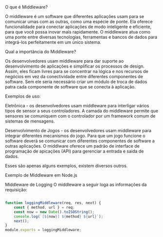 O que é Middleware?

O middleware é um software que diferentes aplicações usam para se comunicar umas com as outras, como uma espécie de ponte. Ela oferece funcionalidade para conectar aplicações de modo inteligente e eficiente, para que você possa inovar mais rapidamente. O middleware atua como uma ponte entre diversas tecnologias, ferramentas e bancos de dados para integrá-los perfeitamente em um único sistema.

Qual a importância do Middleware?

Os desenvolvedores usam middleware para dar suporte ao desenvolvimento de aplicações e simplificar os processos de design. Assim, eles ficam livres para se concentrar na lógica e nos recursos de negócios em vez da conectividade entre diferentes componentes de software. Sem ele seria necessário criar um módulo de troca de dados patra cada componente de software que se conecta à aplicação.

Exemplos de uso:

Eletrônica - os desenvolvedores usam middleware para interligar vários tipos de sensor a seus controladores. A camada do middleware permite que sensores se comuniquem com o controlador por um framework comum de sistemas de mensagens.

Desenvolvimento de Jogos - os desenvolvedores usam middleware para integrar diferentes mecanismos do jogo. Para que um jogo funcione o software deverá se comunicar com diferentes componentes de software a outras aplicações. O middlware oferece um padrão de interface de programação de apicações (API) para gerenciar a entrada e saida de dados.

Esses são apenas alguns exemplos, existem diversos outros.

Exemplo de Middleware em Node.js

Middleware de Logging
O middleware a seguir loga as informações da requisição:
```javascript

function loggingMiddleware(req, res, next) {
    const { method, url } = req;
    const now = new Date().toISOString();
    console.log(`[${now}] ${method} ${url}`);
    next();
}
module.exports = loggingMiddleware;